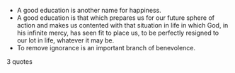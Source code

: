  - A good education is another name for happiness.
 - A good education is that which prepares us for our future sphere of action and makes us contented with that situation in life in which God, in his infinite mercy, has seen fit to place us, to be perfectly resigned to our lot in life, whatever it may be.
 - To remove ignorance is an important branch of benevolence.

3 quotes